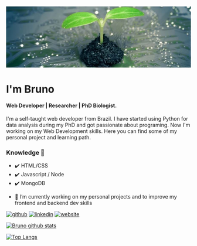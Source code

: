 ![PhD biologist, researcher and Web developer.](https://github.com/CamposBG/CamposBG/blob/main/maria-blog-pic-637256530890362758.jpg)
# I'm Bruno
#### Web Developer | Researcher | PhD Biologist.

I'm a self-taught web developer from Brazil. I have started using Python for data analysis during my PhD and got passionate about programing. Now I'm working on my Web Development skills. 
Here you can find some of my personal project and learning path. 

### Knowledge 🌱 
* :heavy_check_mark: HTML/CSS
* :heavy_check_mark: Javascript / Node 
* :heavy_check_mark: MongoDB

- 🔭 I’m currently working on my personal projects and to improve my frontend and backend dev skills 


[<img src='https://cdn.jsdelivr.net/npm/simple-icons@3.0.1/icons/github.svg' alt='github' height='40'>](https://github.com/CamposBG)  [<img src='https://cdn.jsdelivr.net/npm/simple-icons@3.0.1/icons/linkedin.svg' alt='linkedin' height='40'>](https://br.linkedin.com/in/bruno-galv%C3%A3o-de-campos-b67325133)  [<img src='https://cdn.jsdelivr.net/npm/simple-icons@3.0.1/icons/icloud.svg' alt='website' height='40'>](workingON)  

[![Bruno github stats](https://github-readme-stats.vercel.app/api?username=CamposBG&theme=tokyonight&show_icons=true)](https://github.com/CamposBG-prog/github-readme-stats)

[![Top Langs](https://github-readme-stats.vercel.app/api/top-langs/?username=CamposBG&theme=tokyonight)](https://github.com/anuraghazra/github-readme-stats)
